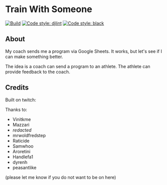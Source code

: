 # Train With Someone

[![Build](https://github.com/ShivanS93/django-template/actions/workflows/main.yml/badge.svg)](https://github.com/ShivanS93/django-template/actions/workflows/main.yml)
[![Code style: djlint](https://img.shields.io/badge/html%20style-djlint-blue.svg)](https://www.djlint.com)
[![Code style: black](https://img.shields.io/badge/code%20style-black-000000.svg)](https://github.com/psf/black)

## About

My coach sends me a program via Google Sheets. It works, but let's see if I can make something better.

The idea is a coach can send a program to an athlete. The athlete can provide feedback to the coach.

## Credits

Built on twitch:

Thanks to:

- Vinitkme
- Mazzari
- _redacted_
- mrwoldfredstep
- Raticide
- Samwhoo
- Aroretini
- Handlefa1
- dyrenh
- peasantlike

(please let me know if you do not want to be on here)
